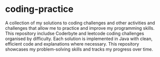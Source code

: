 # coding-practice
A collection of my solutions to coding challenges and other activities and challenges that allow me to practice and improve my programming skills. This repository includse Coderbyte and leetcode coding challenges organised by difficulty. Each solution is implemented in Java with clean, efficient code and explanations where necessary. This repository showcases my problem-solving skills and tracks my progress over time. 

